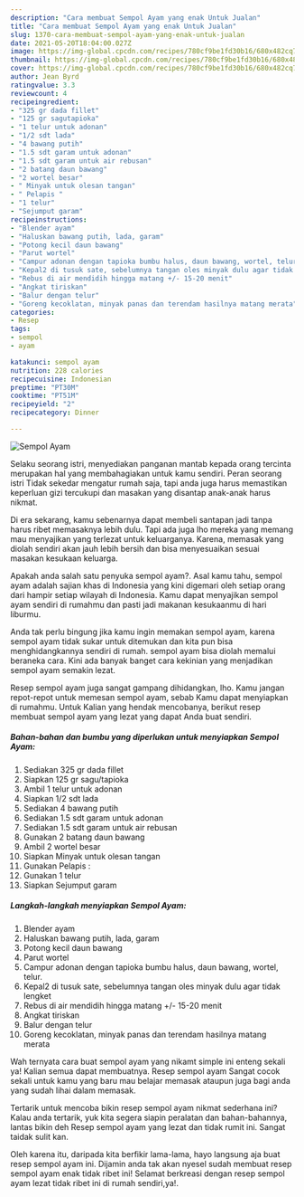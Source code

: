 ```yaml
---
description: "Cara membuat Sempol Ayam yang enak Untuk Jualan"
title: "Cara membuat Sempol Ayam yang enak Untuk Jualan"
slug: 1370-cara-membuat-sempol-ayam-yang-enak-untuk-jualan
date: 2021-05-20T18:04:00.027Z
image: https://img-global.cpcdn.com/recipes/780cf9be1fd30b16/680x482cq70/sempol-ayam-foto-resep-utama.jpg
thumbnail: https://img-global.cpcdn.com/recipes/780cf9be1fd30b16/680x482cq70/sempol-ayam-foto-resep-utama.jpg
cover: https://img-global.cpcdn.com/recipes/780cf9be1fd30b16/680x482cq70/sempol-ayam-foto-resep-utama.jpg
author: Jean Byrd
ratingvalue: 3.3
reviewcount: 4
recipeingredient:
- "325 gr dada fillet"
- "125 gr sagutapioka"
- "1 telur untuk adonan"
- "1/2 sdt lada"
- "4 bawang putih"
- "1.5 sdt garam untuk adonan"
- "1.5 sdt garam untuk air rebusan"
- "2 batang daun bawang"
- "2 wortel besar"
- " Minyak untuk olesan tangan"
- " Pelapis "
- "1 telur"
- "Sejumput garam"
recipeinstructions:
- "Blender ayam"
- "Haluskan bawang putih, lada, garam"
- "Potong kecil daun bawang"
- "Parut wortel"
- "Campur adonan dengan tapioka bumbu halus, daun bawang, wortel, telur."
- "Kepal2 di tusuk sate, sebelumnya tangan oles minyak dulu agar tidak lengket"
- "Rebus di air mendidih hingga matang +/- 15-20 menit"
- "Angkat tiriskan"
- "Balur dengan telur"
- "Goreng kecoklatan, minyak panas dan terendam hasilnya matang merata"
categories:
- Resep
tags:
- sempol
- ayam

katakunci: sempol ayam 
nutrition: 228 calories
recipecuisine: Indonesian
preptime: "PT30M"
cooktime: "PT51M"
recipeyield: "2"
recipecategory: Dinner

---
```



![Sempol Ayam](https://img-global.cpcdn.com/recipes/780cf9be1fd30b16/680x482cq70/sempol-ayam-foto-resep-utama.jpg)

Selaku seorang istri, menyediakan panganan mantab kepada orang tercinta merupakan hal yang membahagiakan untuk kamu sendiri. Peran seorang istri Tidak sekedar mengatur rumah saja, tapi anda juga harus memastikan keperluan gizi tercukupi dan masakan yang disantap anak-anak harus nikmat.

Di era  sekarang, kamu sebenarnya dapat membeli santapan jadi tanpa harus ribet memasaknya lebih dulu. Tapi ada juga lho mereka yang memang mau menyajikan yang terlezat untuk keluarganya. Karena, memasak yang diolah sendiri akan jauh lebih bersih dan bisa menyesuaikan sesuai masakan kesukaan keluarga. 



Apakah anda salah satu penyuka sempol ayam?. Asal kamu tahu, sempol ayam adalah sajian khas di Indonesia yang kini digemari oleh setiap orang dari hampir setiap wilayah di Indonesia. Kamu dapat menyajikan sempol ayam sendiri di rumahmu dan pasti jadi makanan kesukaanmu di hari liburmu.

Anda tak perlu bingung jika kamu ingin memakan sempol ayam, karena sempol ayam tidak sukar untuk ditemukan dan kita pun bisa menghidangkannya sendiri di rumah. sempol ayam bisa diolah memalui beraneka cara. Kini ada banyak banget cara kekinian yang menjadikan sempol ayam semakin lezat.

Resep sempol ayam juga sangat gampang dihidangkan, lho. Kamu jangan repot-repot untuk memesan sempol ayam, sebab Kamu dapat menyiapkan di rumahmu. Untuk Kalian yang hendak mencobanya, berikut resep membuat sempol ayam yang lezat yang dapat Anda buat sendiri.

<!--inarticleads1-->

##### Bahan-bahan dan bumbu yang diperlukan untuk menyiapkan Sempol Ayam:

1. Sediakan 325 gr dada fillet
1. Siapkan 125 gr sagu/tapioka
1. Ambil 1 telur untuk adonan
1. Siapkan 1/2 sdt lada
1. Sediakan 4 bawang putih
1. Sediakan 1.5 sdt garam untuk adonan
1. Sediakan 1.5 sdt garam untuk air rebusan
1. Gunakan 2 batang daun bawang
1. Ambil 2 wortel besar
1. Siapkan  Minyak untuk olesan tangan
1. Gunakan  Pelapis :
1. Gunakan 1 telur
1. Siapkan Sejumput garam




<!--inarticleads2-->

##### Langkah-langkah menyiapkan Sempol Ayam:

1. Blender ayam
1. Haluskan bawang putih, lada, garam
1. Potong kecil daun bawang
1. Parut wortel
1. Campur adonan dengan tapioka bumbu halus, daun bawang, wortel, telur.
1. Kepal2 di tusuk sate, sebelumnya tangan oles minyak dulu agar tidak lengket
1. Rebus di air mendidih hingga matang +/- 15-20 menit
1. Angkat tiriskan
1. Balur dengan telur
1. Goreng kecoklatan, minyak panas dan terendam hasilnya matang merata




Wah ternyata cara buat sempol ayam yang nikamt simple ini enteng sekali ya! Kalian semua dapat membuatnya. Resep sempol ayam Sangat cocok sekali untuk kamu yang baru mau belajar memasak ataupun juga bagi anda yang sudah lihai dalam memasak.

Tertarik untuk mencoba bikin resep sempol ayam nikmat sederhana ini? Kalau anda tertarik, yuk kita segera siapin peralatan dan bahan-bahannya, lantas bikin deh Resep sempol ayam yang lezat dan tidak rumit ini. Sangat taidak sulit kan. 

Oleh karena itu, daripada kita berfikir lama-lama, hayo langsung aja buat resep sempol ayam ini. Dijamin anda tak akan nyesel sudah membuat resep sempol ayam enak tidak ribet ini! Selamat berkreasi dengan resep sempol ayam lezat tidak ribet ini di rumah sendiri,ya!.

